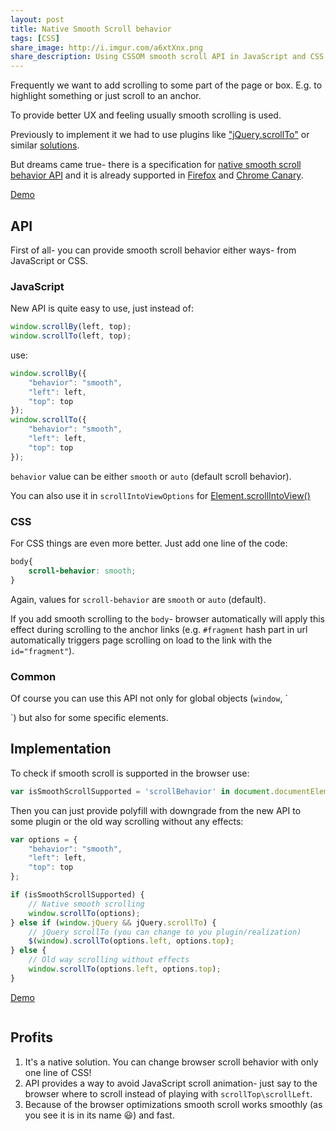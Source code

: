 ```yaml
---
layout: post
title: Native Smooth Scroll behavior
tags: [CSS]
share_image: http://i.imgur.com/a6xtXnx.png
share_description: Using CSSOM smooth scroll API in JavaScript and CSS
---
```


Frequently we want to add scrolling to some part of the page or box.
E.g. to highlight something or just scroll to an anchor.

To provide better UX and feeling usually smooth scrolling is used.

Previously to implement it we had to use plugins like ["jQuery.scrollTo"](https://github.com/flesler/jquery.scrollTo)
or similar [solutions](https://css-tricks.com/snippets/jquery/smooth-scrolling/).

But dreams came true- there is a specification for [native smooth scroll behavior API](http://dev.w3.org/csswg/cssom-view/)
and it is already supported in [Firefox](https://developer.mozilla.org/en-US/docs/Web/CSS/scroll-behavior) and [Chrome Canary](https://www.chromestatus.com/feature/5812155903377408).

<a href="{{ site.baseurl }}/demos/smooth-scroll-api/"
   target="_blank"
   class="btn-pulse">
    <span class="wrapper">
        <span class="inner"></span>
    </span>
    <span class="text">Demo</span>
</a>

<div class="more"></div>

## API

First of all- you can provide smooth scroll behavior either ways- from JavaScript or CSS.

### JavaScript

New API is quite easy to use, just instead of:

```javascript
window.scrollBy(left, top);
window.scrollTo(left, top);
```

use:

```javascript
window.scrollBy({
    "behavior": "smooth",
    "left": left,
    "top": top
});
window.scrollTo({
    "behavior": "smooth",
    "left": left,
    "top": top
});
```

`behavior` value can be either `smooth` or `auto` (default scroll behavior).

You can also use it in `scrollIntoViewOptions`
for [Element.scrollIntoView()](https://developer.mozilla.org/en-US/docs/Web/API/Element/scrollIntoView#Parameters)

### CSS

For CSS things are even more better. Just add one line of the code:

```css
body{
    scroll-behavior: smooth;
}
```

Again, values for `scroll-behavior` are `smooth` or `auto` (default).

If you add smooth scrolling to the `body`-
browser automatically will apply this effect during scrolling to the anchor links
(e.g. `#fragment` hash part in url automatically triggers page scrolling on load to the link with the `id="fragment"`).

### Common

Of course you can use this API not only for global objects (`window`, `
<body/>`) but also for some specific elements.

## Implementation

To check if smooth scroll is supported in the browser use:

```javascript
var isSmoothScrollSupported = 'scrollBehavior' in document.documentElement.style;
```

Then you can just provide polyfill with downgrade from the new API to some plugin or the old way scrolling without any effects:

```javascript
var options = {
    "behavior": "smooth",
    "left": left,
    "top": top
};

if (isSmoothScrollSupported) {
    // Native smooth scrolling
    window.scrollTo(options);
} else if (window.jQuery && jQuery.scrollTo) {
    // jQuery scrollTo (you can change to you plugin/realization)
    $(window).scrollTo(options.left, options.top);
} else {
    // Old way scrolling without effects
    window.scrollTo(options.left, options.top);
}
```

<a href="{{ site.baseurl }}/demos/smooth-scroll-api/"
   target="_blank"
   class="btn-pulse">
    <span class="wrapper">
        <span class="inner"></span>
    </span>
    <span class="text">Demo</span>
</a>

<div class="text-center">
    <a href="{{ site.baseurl }}/demos/smooth-scroll-api/">
        <img src="http://i.imgur.com/6P5ikUL.gif" alt=""/>
    </a>
</div>

## Profits
1. It's a native solution. You can change browser scroll behavior with only one line of CSS!
2. API provides a way to avoid JavaScript scroll animation- just say to the browser where to scroll instead of playing with `scrollTop\scrollLeft`.
3. Because of the browser optimizations smooth scroll works smoothly (as you see it is in its name :smiley:) and fast.